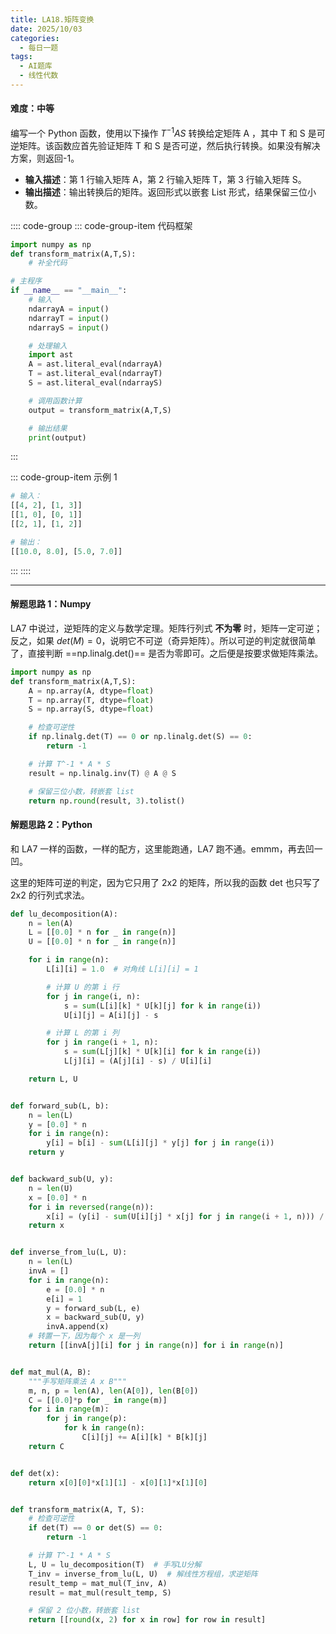 ```yaml
---
title: LA18.矩阵变换
date: 2025/10/03
categories:
  - 每日一题
tags:
  - AI题库
  - 线性代数
---
```


#### 难度：中等

编写一个 Python 函数，使用以下操作 $T^{-1}AS$ 转换给定矩阵 A ，其中 T 和 S 是可逆矩阵。该函数应首先验证矩阵 T 和 S 是否可逆，然后执行转换。如果没有解决方案，则返回-1。

- **输入描述**：第 1 行输入矩阵 A，第 2 行输入矩阵 T，第 3 行输入矩阵 S。
- **输出描述**：输出转换后的矩阵。返回形式以嵌套 List 形式，结果保留三位小数。

:::: code-group
::: code-group-item 代码框架

```py
import numpy as np
def transform_matrix(A,T,S):
    # 补全代码

# 主程序
if __name__ == "__main__":
    # 输入
    ndarrayA = input()
    ndarrayT = input()
    ndarrayS = input()

    # 处理输入
    import ast
    A = ast.literal_eval(ndarrayA)
    T = ast.literal_eval(ndarrayT)
    S = ast.literal_eval(ndarrayS)

    # 调用函数计算
    output = transform_matrix(A,T,S)

    # 输出结果
    print(output)
```

:::

::: code-group-item 示例 1

```py
# 输入：
[[4, 2], [1, 3]]
[[1, 0], [0, 1]]
[[2, 1], [1, 2]]

# 输出：
[[10.0, 8.0], [5.0, 7.0]]
```

:::
::::

---

#### 解题思路 1：Numpy

LA7 中说过，逆矩阵的定义与数学定理。矩阵行列式 **不为零** 时，矩阵一定可逆；反之，如果 $det(M) = 0$，说明它不可逆（奇异矩阵）。所以可逆的判定就很简单了，直接判断 ==np.linalg.det()== 是否为零即可。之后便是按要求做矩阵乘法。

```py
import numpy as np
def transform_matrix(A,T,S):
    A = np.array(A, dtype=float)
    T = np.array(T, dtype=float)
    S = np.array(S, dtype=float)

    # 检查可逆性
    if np.linalg.det(T) == 0 or np.linalg.det(S) == 0:
        return -1

    # 计算 T^-1 * A * S
    result = np.linalg.inv(T) @ A @ S

    # 保留三位小数，转嵌套 list
    return np.round(result, 3).tolist()
```

#### 解题思路 2：Python

和 LA7 一样的函数，一样的配方，这里能跑通，LA7 跑不通。emmm，再去凹一凹。

这里的矩阵可逆的判定，因为它只用了 2x2 的矩阵，所以我的函数 det 也只写了 2x2 的行列式求法。

```py
def lu_decomposition(A):
    n = len(A)
    L = [[0.0] * n for _ in range(n)]
    U = [[0.0] * n for _ in range(n)]

    for i in range(n):
        L[i][i] = 1.0  # 对角线 L[i][i] = 1

        # 计算 U 的第 i 行
        for j in range(i, n):
            s = sum(L[i][k] * U[k][j] for k in range(i))
            U[i][j] = A[i][j] - s

        # 计算 L 的第 i 列
        for j in range(i + 1, n):
            s = sum(L[j][k] * U[k][i] for k in range(i))
            L[j][i] = (A[j][i] - s) / U[i][i]

    return L, U


def forward_sub(L, b):
    n = len(L)
    y = [0.0] * n
    for i in range(n):
        y[i] = b[i] - sum(L[i][j] * y[j] for j in range(i))
    return y


def backward_sub(U, y):
    n = len(U)
    x = [0.0] * n
    for i in reversed(range(n)):
        x[i] = (y[i] - sum(U[i][j] * x[j] for j in range(i + 1, n))) / U[i][i]
    return x


def inverse_from_lu(L, U):
    n = len(L)
    invA = []
    for i in range(n):
        e = [0.0] * n
        e[i] = 1
        y = forward_sub(L, e)
        x = backward_sub(U, y)
        invA.append(x)
    # 转置一下，因为每个 x 是一列
    return [[invA[j][i] for j in range(n)] for i in range(n)]


def mat_mul(A, B):
    """手写矩阵乘法 A x B"""
    m, n, p = len(A), len(A[0]), len(B[0])
    C = [[0.0]*p for _ in range(m)]
    for i in range(m):
        for j in range(p):
            for k in range(n):
                C[i][j] += A[i][k] * B[k][j]
    return C


def det(x):
    return x[0][0]*x[1][1] - x[0][1]*x[1][0]


def transform_matrix(A, T, S):
    # 检查可逆性
    if det(T) == 0 or det(S) == 0:
        return -1

    # 计算 T^-1 * A * S
    L, U = lu_decomposition(T)  # 手写LU分解
    T_inv = inverse_from_lu(L, U)  # 解线性方程组，求逆矩阵
    result_temp = mat_mul(T_inv, A)
    result = mat_mul(result_temp, S)

    # 保留 2 位小数，转嵌套 list
    return [[round(x, 2) for x in row] for row in result]
```
